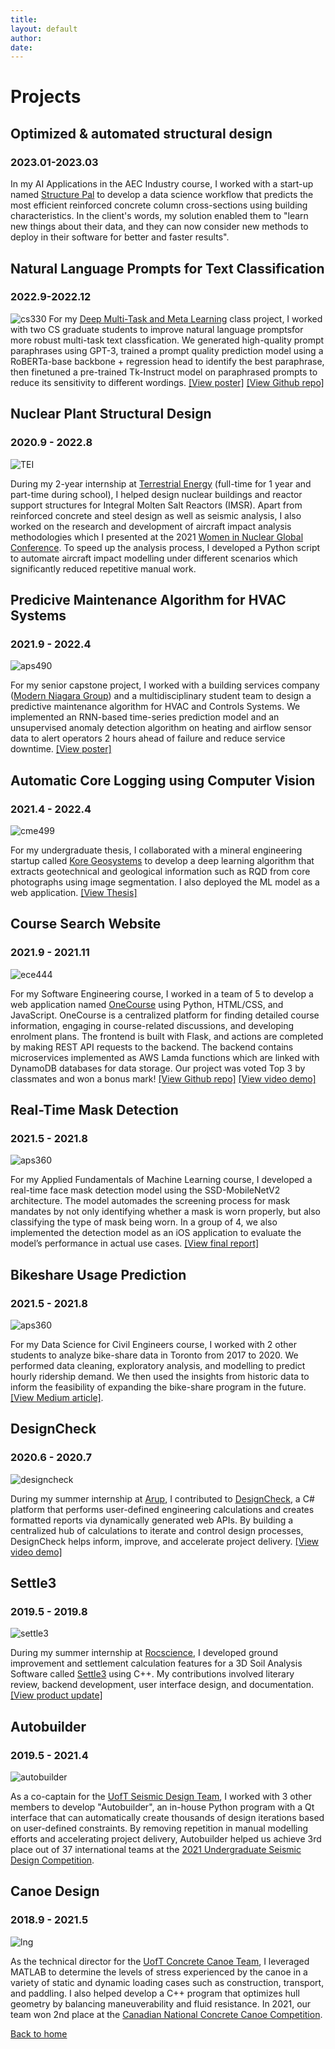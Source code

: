 ```yaml
---
title: 
layout: default
author: 
date: 
---
```


# Projects

## Optimized & automated structural design
### 2023.01-2023.03

In my AI Applications in the AEC Industry course, I worked with a start-up named [Structure Pal](https://www.structure-pal.com/) to develop a data science workflow that predicts the most efficient reinforced concrete column cross-sections using building characteristics. In the client's words, my solution enabled them to "learn new things about their data, and they can now consider new methods to deploy in their software for better and faster results".

## Natural Language Prompts for Text Classification
### 2022.9-2022.12
![cs330](./assets/img/projects/cs330.png)
For my [Deep Multi-Task and Meta Learning](https://cs330.stanford.edu/) class project, I worked with two CS graduate students to improve natural language promptsfor more robust multi-task text classfication. We generated high-quality prompt paraphrases using GPT-3, trained a prompt quality prediction model using a RoBERTa-base backbone + regression head to identify the best paraphrase, then finetuned a pre-trained Tk-Instruct model on paraphrased prompts to reduce its sensitivity to different wordings. <a href=".\docs\pdf\CS330 Poster.jpg">[View poster]</a>
[[View Github repo]](https://github.com/shirleyzhang2/CS330-Project)

## Nuclear Plant Structural Design
### 2020.9 - 2022.8

![TEI](./assets/img/projects/TEI.jpg)

During my 2-year internship at [Terrestrial Energy](https://www.terrestrialenergy.com/) (full-time for 1 year and part-time during school), I helped design nuclear buildings and reactor support structures for Integral Molten Salt Reactors (IMSR). Apart from reinforced concrete and steel design as well as seismic analysis, I also worked on the research and development of aircraft impact analysis methodologies which I presented at the 2021 [Women in Nuclear Global Conference](https://win-global.org/activities/annual). To speed up the analysis process, I developed a Python script to automate aircraft impact modelling under different scenarios which significantly reduced repetitive manual work.

## Predicive Maintenance Algorithm for HVAC Systems
### 2021.9 - 2022.4

![aps490](./assets/img/projects/aps490.png)

For my senior capstone project, I worked with a building services company ([Modern Niagara Group](https://modernniagara.com/)) and a multidisciplinary student team to design a predictive maintenance algorithm for HVAC and Controls Systems. We implemented an RNN-based time-series prediction model and an unsupervised anomaly detection algorithm on heating and airflow sensor data to alert operators 2 hours ahead of failure and reduce service downtime. <a href=".\docs\pdf\APS490 Poster - Team MNG.pdf">[View poster]</a>
<!--[Learn More](portfolio/capstone.html)-->

## Automatic Core Logging using Computer Vision
### 2021.4 - 2022.4

![cme499](./assets/img/projects/cme499.png)

For my undergraduate thesis, I collaborated with a mineral engineering startup called [Kore Geosystems](https://www.koregeosystems.com/) to develop a deep learning algorithm that extracts geotechnical and geological information such as RQD from core photographs using image segmentation. I also deployed the ML model as a web application. <a href=".\docs\pdf\CME499_Thesis_SZ-compressed.pdf">[View Thesis]</a>


## Course Search Website
### 2021.9 - 2021.11

![ece444](./assets/img/projects/ece444.png)

For my Software Engineering course, I worked in a team of 5 to develop a web application named [OneCourse](https://onecourse.herokuapp.com/) using Python, HTML/CSS, and JavaScript. OneCourse is a centralized platform for finding detailed course information, engaging in course-related discussions, and developing enrolment plans. The frontend is built with Flask, and actions are completed by making REST API requests to the backend​. The backend contains microservices implemented as AWS Lamda functions which are linked with DynamoDB databases for data storage. Our project was voted Top 3 by classmates and won a bonus mark! [[View Github repo]](https://github.com/shirleyzhang2/project1-education-pathways-group-1-teamone) [[View video demo]](https://youtu.be/PjRcku7ttuM)

## Real-Time Mask Detection
### 2021.5 - 2021.8

![aps360](./assets/img/projects/aps360.png)

For my Applied Fundamentals of Machine Learning course, I developed a real-time face mask detection model using the SSD-MobileNetV2 architecture. The model automades the screening process for mask mandates by not only identifying whether a mask is worn properly, but also classifying the type of mask being worn. In a group of 4, we also implemented the detection model as an iOS application to evaluate the model’s performance in actual use cases. <a href=".\docs\pdf\APS360_Report.pdf">[View final report]</a>

## Bikeshare Usage Prediction
### 2021.5 - 2021.8

![aps360](./assets/img/projects/civ1498.png)

For my Data Science for Civil Engineers course, I worked with 2 other students to analyze bike-share data in Toronto from 2017 to 2020. We performed data cleaning, exploratory analysis, and modelling to predict hourly ridership demand. We then used the insights from historic data to inform the feasibility of expanding the bike-share program in the future. [[View Medium article]](https://shirleyzhang2.medium.com/toronto-bike-share-data-analysis-943d5810c717).

## DesignCheck
### 2020.6 - 2020.7

![designcheck](./assets/img/projects/designcheck.png)

During my summer internship at [Arup](https://www.arup.com/), I contributed to [DesignCheck](https://www.autodesk.com/autodesk-university/class/Dynamo-Engineers-Design-All-2018), a C# platform that performs user-defined engineering calculations and creates formatted reports via dynamically generated web APIs. By building a centralized hub of calculations to iterate and control design processes, DesignCheck helps inform, improve, and accelerate project delivery. [[View video demo]](https://www.youtube.com/watch?v=tQEU4uQOVuI)

## Settle3
### 2019.5 - 2019.8

![settle3](./assets/img/projects/settle3.PNG)

During my summer internship at [Rocscience](https://www.rocscience.com/), I developed ground improvement and settlement calculation features for a 3D Soil Analysis Software called [Settle3](https://www.rocscience.com/software/settle3) using C++. My contributions involved literary review, backend development, user interface design, and documentation. <a href=".\docs\pdf\Settle3_update.pdf">[View product update]</a>

## Autobuilder
### 2019.5 - 2021.4

![autobuilder](./assets/img/projects/ab.png)

As a co-captain for the [UofT Seismic Design Team](http://seismic.skule.ca/), I worked with 3 other members to develop "Autobuilder", an in-house Python program with a Qt interface that can automatically create thousands of design iterations based on user-defined constraints. By removing repetition in manual modelling efforts and accelerating project delivery, Autobuilder helped us achieve 3rd place out of 37 international teams at the [2021 Undergraduate Seismic Design Competition](https://slc.eeri.org/2021-sdc/).

## Canoe Design
### 2018.9 - 2021.5

![lng](/assets/img/projects/panda.png)

As the technical director for the [UofT Concrete Canoe Team](https://canoe.skule.ca/), I leveraged MATLAB to determine the levels of stress experienced by the canoe in a variety of static and dynamic loading cases such as construction, transport, and paddling.  I also helped develop a C++ program that optimizes hull geometry by balancing maneuverability and fluid resistance. In 2021, our team won 2nd place at the [Canadian National Concrete Canoe Competition](https://www.cscecompetitions.ca/en/home/cnccc/).    

[Back to home](/)